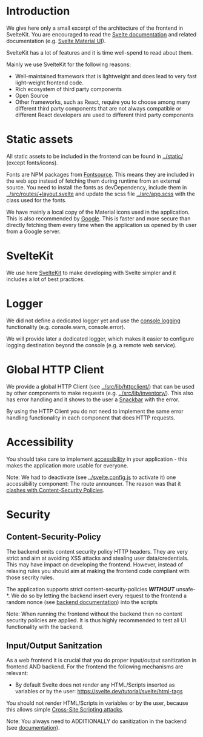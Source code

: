 # Introduction

We give here only a small excerpt of the architecture of the frontend in SvelteKit. You are encouraged to read the [Svelte documentation](https://svelte.dev/docs) and related documentation (e.g. [Svelte Material UI](https://sveltematerialui.com/)).

SvelteKit has a lot of features and it is time well-spend to read about them.

Mainly we use SvelteKit for the following reasons:

- Well-maintained framework that is lightweight and does lead to very fast light-weight frontend code.
- Rich ecosystem of third party components
- Open Source
- Other frameworks, such as React, require you to choose among many different third party components that are not always compatible or different React developers are used to different third party components

# Static assets

All static assets to be included in the frontend can be found in [../static/](../static/) (except fonts/icons).

Fonts are NPM packages from [Fontsource](https://fontsource.org/). This means they are included in the web app instead of fetching them during runtime from an external source. You need to install the fonts as devDependency, include them in [../src/routes/+layout.svelte](../src/routes/+layout.svelte) and update the scss file [../src/app.scss](../src/app.scss) with the class used for the fonts.

We have mainly a local copy of the Material icons used in the application. This is also recommended by [Google](https://developers.google.com/fonts/docs/material_icons#setup_method_2_self_hosting). This is faster and more secure than directly fetching them every time when the application us opened by th user from a Google server.

# SvelteKit

We use here [SvelteKit](https://svelte.dev/docs/kit/introduction) to make developing with Svelte simpler and it includes a lot of best practices.

# Logger

We did not define a dedicated logger yet and use the [console logging](https://developer.mozilla.org/en-US/docs/Web/API/console) functionality (e.g. console.warn, console.error).

We will provide later a dedicated logger, which makes it easier to configure logging destination beyond the console (e.g. a remote web service).

# Global HTTP Client

We provide a global HTTP Client (see [../src/lib/httpclient/](../src/lib/httpclient/)) that can be used by other components to make requests (e.g. [../src/lib/inventory/](../src/lib/inventory/)). This also has error handling and it shows to the user a [Snackbar](https://sveltematerialui.com/demo/snackbar/) with the error.

By using the HTTP Client you do not need to implement the same error handling functionality in each component that does HTTP requests.

# Accessibility

You should take care to implement [accessibility](https://svelte.dev/docs/kit/accessibility) in your application - this makes the application more usable for everyone.

Note: We had to deactivate (see [../svelte.config.js](../svelte.config.js) to activate it) one accessibility component: The route announcer. The reason was that it [clashes with Content-Security Policies](https://github.com/sveltejs/kit/issues/11993).

# Security

## Content-Security-Policy

The backend emits content security policy HTTP headers. They are very strict and aim at avoiding XSS attacks and stealing user data/credentials. This may have impact on developing the frontend. However, instead of relaxing rules you should aim at making the frontend code compliant with those secrity rules.

The application supports strict content-security-policies **_WITHOUT_** unsafe-\*. We do so by letting the backend insert every request to the frontend a random nonce (see [backend documentation](../../backend/docs/CONFIGURE.md)) into the scripts

Note: When running the frontend without the backend then no content security policies are applied. It is thus highly recommended to test all UI functionality with the backend.

## Input/Output Sanitzation

As a web frontend it is crucial that you do proper input/output sanitization in frontend AND backend. For the frontend the following mechanisms are relevant:

- By default Svelte does not render any HTML/Scripts inserted as variables or by the user: https://svelte.dev/tutorial/svelte/html-tags

You should not render HTML/Scripts in variables or by the user, because this allows simple [Cross-Site Scripting attacks](https://en.wikipedia.org/wiki/Cross-site_scripting).

Note: You always need to ADDITIONALLY do sanitization in the backend (see [documentation](../../backend/docs/ARCHITECTURE.md)).
